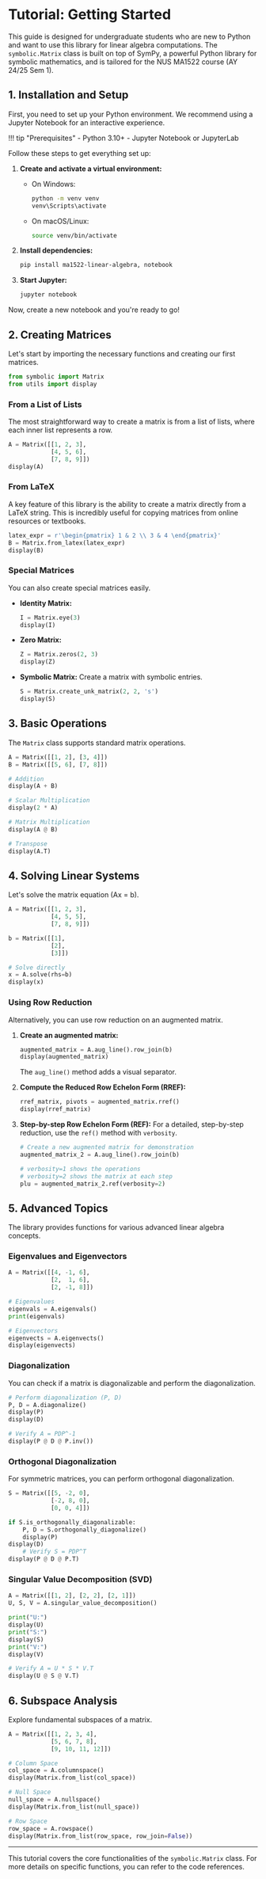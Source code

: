 # Tutorial: Getting Started

This guide is designed for undergraduate students who are new to Python and want to use this library for linear algebra computations. The `symbolic.Matrix` class is built on top of SymPy, a powerful Python library for symbolic mathematics, and is tailored for the NUS MA1522 course (AY 24/25 Sem 1).

## 1. Installation and Setup

First, you need to set up your Python environment. We recommend using a Jupyter Notebook for an interactive experience.

!!! tip "Prerequisites"
    - Python 3.10+
    - Jupyter Notebook or JupyterLab

Follow these steps to get everything set up:

1.  **Create and activate a virtual environment:**
    - On Windows:
      ```bash
      python -m venv venv
      venv\Scripts\activate
      ```
    - On macOS/Linux:
      ```bash
      source venv/bin/activate
      ```

2.  **Install dependencies:**
    ```bash
    pip install ma1522-linear-algebra, notebook
    ```

3.  **Start Jupyter:**
    ```bash
    jupyter notebook
    ```

Now, create a new notebook and you're ready to go!

## 2. Creating Matrices

Let's start by importing the necessary functions and creating our first matrices.

```python
from symbolic import Matrix
from utils import display
```

### From a List of Lists

The most straightforward way to create a matrix is from a list of lists, where each inner list represents a row.

```python
A = Matrix([[1, 2, 3],
            [4, 5, 6],
            [7, 8, 9]])
display(A)
```

### From LaTeX

A key feature of this library is the ability to create a matrix directly from a LaTeX string. This is incredibly useful for copying matrices from online resources or textbooks.

```python
latex_expr = r'\begin{pmatrix} 1 & 2 \\ 3 & 4 \end{pmatrix}'
B = Matrix.from_latex(latex_expr)
display(B)
```

### Special Matrices

You can also create special matrices easily.

- **Identity Matrix:**
  ```python
  I = Matrix.eye(3)
  display(I)
  ```

- **Zero Matrix:**
  ```python
  Z = Matrix.zeros(2, 3)
  display(Z)
  ```

- **Symbolic Matrix:** Create a matrix with symbolic entries.
  ```python
  S = Matrix.create_unk_matrix(2, 2, 's')
  display(S)
  ```

## 3. Basic Operations

The `Matrix` class supports standard matrix operations.

```python
A = Matrix([[1, 2], [3, 4]])
B = Matrix([[5, 6], [7, 8]])

# Addition
display(A + B)

# Scalar Multiplication
display(2 * A)

# Matrix Multiplication
display(A @ B)

# Transpose
display(A.T)
```

## 4. Solving Linear Systems

Let's solve the matrix equation \(Ax = b\).

```python
A = Matrix([[1, 2, 3],
            [4, 5, 5],
            [7, 8, 9]])

b = Matrix([[1],
            [2],
            [3]])

# Solve directly
x = A.solve(rhs=b)
display(x)
```

### Using Row Reduction

Alternatively, you can use row reduction on an augmented matrix.

1.  **Create an augmented matrix:**
    ```python
    augmented_matrix = A.aug_line().row_join(b)
    display(augmented_matrix)
    ```
    The `aug_line()` method adds a visual separator.

2.  **Compute the Reduced Row Echelon Form (RREF):**
    ```python
    rref_matrix, pivots = augmented_matrix.rref()
    display(rref_matrix)
    ```

3.  **Step-by-step Row Echelon Form (REF):**
    For a detailed, step-by-step reduction, use the `ref()` method with `verbosity`.

    ```python
    # Create a new augmented matrix for demonstration
    augmented_matrix_2 = A.aug_line().row_join(b)

    # verbosity=1 shows the operations
    # verbosity=2 shows the matrix at each step
    plu = augmented_matrix_2.ref(verbosity=2)
    ```

## 5. Advanced Topics

The library provides functions for various advanced linear algebra concepts.

### Eigenvalues and Eigenvectors

```python
A = Matrix([[4, -1, 6],
            [2,  1, 6],
            [2, -1, 8]])

# Eigenvalues
eigenvals = A.eigenvals()
print(eigenvals)

# Eigenvectors
eigenvects = A.eigenvects()
display(eigenvects)
```

### Diagonalization

You can check if a matrix is diagonalizable and perform the diagonalization.

```python
# Perform diagonalization (P, D)
P, D = A.diagonalize()
display(P)
display(D)

# Verify A = PDP^-1
display(P @ D @ P.inv())
```

### Orthogonal Diagonalization

For symmetric matrices, you can perform orthogonal diagonalization.

```python
S = Matrix([[5, -2, 0],
            [-2, 8, 0],
            [0, 0, 4]])

if S.is_orthogonally_diagonalizable:
    P, D = S.orthogonally_diagonalize()
    display(P)
display(D)
    # Verify S = PDP^T
display(P @ D @ P.T)
```

### Singular Value Decomposition (SVD)

```python
A = Matrix([[1, 2], [2, 2], [2, 1]])
U, S, V = A.singular_value_decomposition()

print("U:")
display(U)
print("S:")
display(S)
print("V:")
display(V)

# Verify A = U * S * V.T
display(U @ S @ V.T)
```

## 6. Subspace Analysis

Explore fundamental subspaces of a matrix.

```python
A = Matrix([[1, 2, 3, 4],
            [5, 6, 7, 8],
            [9, 10, 11, 12]])

# Column Space
col_space = A.columnspace()
display(Matrix.from_list(col_space))

# Null Space
null_space = A.nullspace()
display(Matrix.from_list(null_space))

# Row Space
row_space = A.rowspace()
display(Matrix.from_list(row_space, row_join=False))
```

---

This tutorial covers the core functionalities of the `symbolic.Matrix` class. For more details on specific functions, you can refer to the code references.